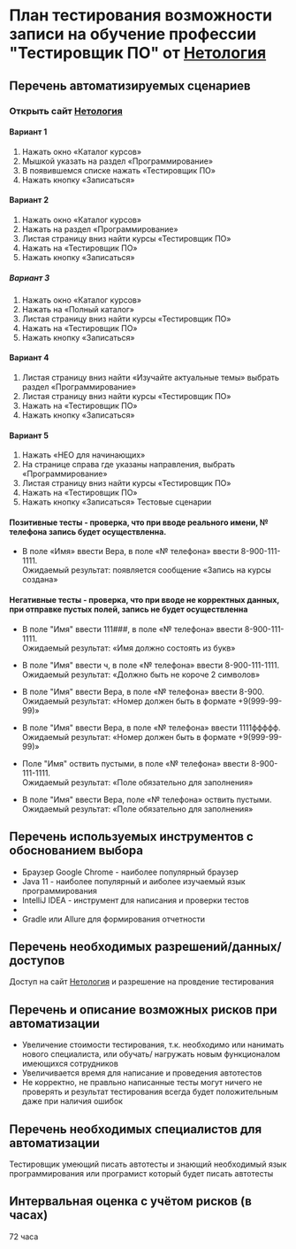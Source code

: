 # План тестирования возможности записи на обучение профессии "Тестировщик ПО" от [Нетология](https://www.netology.ru)
## Перечень автоматизируемых сценариев
### Открыть сайт [Нетология](https://www.netology.ru)
#### Вариант 1
1.	Нажать окно «Каталог курсов»
2.	Мышкой указать на раздел «Программирование»
3.	В появившемся списке нажать «Тестировщик ПО»
4.	Нажать кнопку «Записаться»
#### Вариант 2
1.	Нажать окно «Каталог курсов»
2.	Нажать на раздел «Программирование»
3.	Листая страницу вниз найти курсы «Тестировщик ПО»
4.	Нажать на «Тестировщик ПО»
5.	Нажать кнопку «Записаться»
##### Вариант 3
1.	Нажать окно «Каталог курсов»
2.	Нажать на «Полный каталог»
3.	Листая страницу вниз найти курсы «Тестировщик ПО»
4.	Нажать на «Тестировщик ПО»
5.	Нажать кнопку «Записаться»
#### Вариант 4
1.	Листая страницу вниз найти «Изучайте актуальные темы» выбрать раздел «Программирование»
2.	Листая страницу вниз найти курсы «Тестировщик ПО»
3.	Нажать на «Тестировщик ПО»
4.	Нажать кнопку «Записаться»
#### Вариант 5
1.	Нажать «НЕО для начинающих»
2.	На странице справа где указаны направления, выбрать «Программирование»
3.	Листая страницу вниз найти курсы «Тестировщик ПО»
4.	Нажать на «Тестировщик ПО»
5.	Нажать кнопку «Записаться»
Тестовые сценарии
#### Позитивные тесты - проверка, что при вводе реального имени, № телефона запись будет осуществленна.
* В поле «Имя» ввести Вера, в поле «№ телефона» ввести 8-900-111-1111.                            
Ожидаемый результат: появляется сообщение «Запись на курсы создана»
#### Негативные тесты - проверка, что при вводе не корректных данных, при отправке пустых полей, запись не будет осуществленна
* В поле "Имя" ввести 111###, в поле «№ телефона» ввести 8-900-111-1111.                                      
Ожидаемый результат: «Имя должно состоять из букв»

* В поле "Имя" ввести ч, в поле «№ телефона» ввести 8-900-111-1111.                                         
Ожидаемый результат: «Должно быть не короче 2 символов»

* В поле "Имя" ввести Вера, в поле «№ телефона» ввести 8-900.                        
Ожидаемый результат: «Номер должен быть в формате +9(999-99-99)»

* В поле "Имя" ввести Вера, в поле «№ телефона» ввести 1111ффффф.                                    
Ожидаемый результат: «Номер должен быть в формате +9(999-99-99)»

* Поле "Имя" оствить пустыми, в поле «№ телефона» ввести 8-900-111-1111.                                     
Ожидаемый результат: «Поле обязательно для заполнения»

* В поле "Имя" ввести Вера, поле «№ телефона» оствить пустыми.                        
Ожидаемый результат: «Поле обязательно для заполнения»

## Перечень используемых инструментов с обоснованием выбора
* Браузер Google Chrome - наиболее популярный браузер
* Java 11 - наиболее популярный и аиболее изучаемый язык программирования 
* IntelliJ IDEA - инструмент для написания и проверки тестов
* 
* Gradle или Allure для формирования отчетности
## Перечень необходимых разрешений/данных/доступов
Доступ на сайт [Нетология](https://www.netology.ru) и разрешение на провдение тестирования
## Перечень и описание возможных рисков при автоматизации
* Увеличение стоимости тестирования, т.к. необходимо или нанимать нового специалиста, или обучать/ нагружать новым функционалом имеющихся сотрудников 
* Увеличивается время для написание и проведения автотестов
* Не корректно, не правльно написанные тесты могут ничего не проверять и результат тестирования всегда будет положительным даже при наличия ошибок
## Перечень необходимых специалистов для автоматизации
Тестировщик умеющий писать автотесты и знающий необходимый язык программирования или програмист который будет писать автотесты
## Интервальная оценка с учётом рисков (в часах)
72 часа

